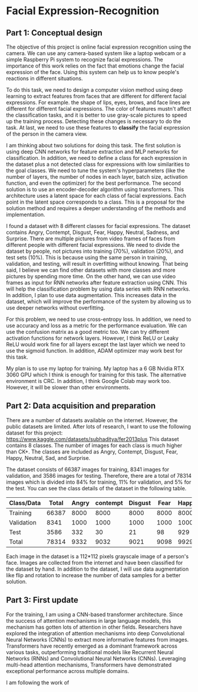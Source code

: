 # Facial Expression-Recognition
## Part 1: Conceptual design
The objective of this project is online facial expression recognition using the camera. We can use any camera-based system like a laptop webcam or a simple Raspberry Pi system to recognize facial expressions. The importance of this work relies on the fact that emotions change the facial expression of the face. Using this system can help us to know people's reactions in different situations.

To do this task, we need to design a computer vision method using deep learning to extract features from faces that are different for different facial expressions. For example. the shape of lips, eyes, brows, and face lines are different for different facial expressions. The color of features mustn't affect the classification tasks, and it is better to use gray-scale pictures to speed up the training process. Detecting these changes is necessary to do the task. At last, we need to use these features to **classify** the facial expression of the person in the camera view. 

I am thinking about two solutions for doing this task. The first solution is using deep CNN networks for feature extraction and MLP networks for classification. In addition, we need to define a class for each expression in the dataset plus a not detected class for expressions with low similarities to the goal classes. We need to tune the system's hyperparameters (like the number of layers, the number of nodes in each layer, batch size, activation function, and even the optimizer) for the best performance. The second solution is to use an encoder-decoder algorithm using transformers. This architecture uses a latent space for each class of facial expressions. Each point in the latent space corresponds to a class. This is a proposal for the solution method and requires a deeper understanding of the methods and implementation. 

I found a dataset with 8 different classes for facial expressions. The dataset contains Angry, Contempt, Disgust, Fear, Happy, Neutral, Sadness, and Surprise. There are multiple pictures from video frames of faces from different people with different facial expressions. We need to divide the dataset by people, not pictures into training (70%), validation (20%), and test sets (10%). This is because using the same person in training, validation, and testing, will result in overfitting without knowing. That being said, I believe we can find other datasets with more classes and more pictures by spending more time. On the other hand, we can use video frames as input for RNN networks after feature extraction using CNN. This will help the classification problem by using data series with RNN networks. In addition, I plan to use data augmentation. This increases data in the dataset, which will improve the performance of the system by allowing us to use deeper networks without overfitting.

For this problem, we need to use cross-entropy loss. In addition, we need to use accuracy and loss as a metric for the performance evaluation. We can use the confusion matrix as a good metric too. We can try different activation functions for network layers. However, I think ReLU or Leaky ReLU would work fine for all layers except the last layer which we need to use the sigmoid function. In addition, ADAM optimizer may work best for this task. 

My plan is to use my laptop for training. My laptop has a 6 GB Nvidia RTX 3060 GPU which I think is enough for training for this task. The alternative environment is CRC. In addition, I think Google Colab may work too. However, it will be slower than other environments.


## Part 2: Data acquisition and preparation
There are a number of datasets available on the internet. However, the public datasets are limited. After lots of research, I want to use the following dataset for this project:
https://www.kaggle.com/datasets/subhaditya/fer2013plus
This dataset contains 8 classes. The number of images for each class is much higher than CK+. The classes are included as Angry, Contempt, Disgust, Fear, Happy, Neutral, Sad, and Surprise. 

The dataset consists of 66387 images for training, 8341 images for validation, and 3586 images for testing. Therefore, there are a total of 78314 images which is divided into 84% for training, 11% for validation, and 5% for the test. You can see the class details of the dataset in the following table.  

| Class/Data | Total | Angry |contempt| Disgust | Fear | Happy | Neutral |  Sad  | Surprise |
|------------|-------|-------|--------|---------|------|-------|---------|-------|----------|
|  Training  | 66387 | 8000  |  8000  |  8000   | 8000 |  8000 |  10379  | 8000  |   8000   |
| Validation | 8341  | 1000  |  1000  |  1000   | 1000 |  1000 |  1341   | 1000  |   1000   |
|    Test    | 3586  |  332  |   30   |   21    |  98  |  929  |  1274   |  449  |    550   |
|   Total    | 78314 | 9332  |  9032  |   9021  | 9098 |  9929 |  12994  | 9449  |   9550   |

Each image in the dataset is a 112*112 pixels grayscale image of a person's face. Images are collected from the internet and have been classified for the dataset by hand. In addition to the dataset, I will use data augmentation like flip and rotation to increase the number of data samples for a better solution. 
## Part 3: First update

For the training, I am using a CNN-based transformer architecture. Since the success of attention mechanisms in large language models, this mechanism has gotten lots of attention in other fields. Researchers have explored the integration of attention mechanisms into deep Convolutional Neural Networks (CNNs) to extract more informative features from images. Transformers have recently emerged as a dominant framework across various tasks, outperforming traditional models like Recurrent Neural Networks (RNNs) and Convolutional Neural Networks (CNNs). Leveraging multi-head attention mechanisms, Transformers have demonstrated exceptional performance across multiple domains. 

I am following the work of 
